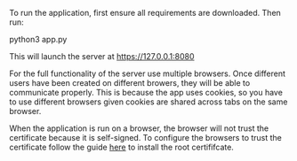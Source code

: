 To run the application, first ensure all requirements are downloaded. Then run: 

  python3 app.py

This will launch the server at https://127.0.0.1:8080 

For the full functionality of the server use multiple browsers. Once different users have been created on different browers, they will be able to communicate properly. 
This is because the app uses cookies, so you have to use different browsers given cookies are shared across tabs on the same browser.

When the application is run on a browser, the browser will not trust the certificate because it is self-signed. 
To configure the browsers to trust the certificate follow the guide [here](https://deliciousbrains.com/ssl-certificate-authority-for-local-https-development/#installing-root-cert) to install the root certififcate.
